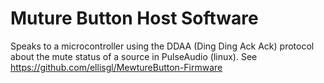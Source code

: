 # Muture Button Host Software

Speaks to a microcontroller using the DDAA (Ding Ding Ack Ack) protocol about the mute status of a source in PulseAudio (linux). See https://github.com/ellisgl/MewtureButton-Firmware
